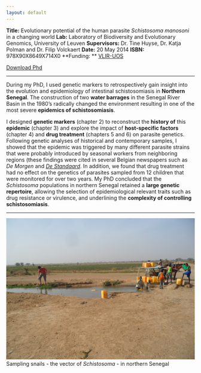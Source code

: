 ```yaml
---
layout: default
---
```


**Title:**      Evolutionary potential of the human parasite *Schistosoma manosoni* in a changing world
**Lab:**        Laboratory of Biodiversity and Evolutionary Genomics, University of Leuven
**Supervisors:**  Dr. Tine Huyse, Dr. Katja Polman and Dr. Filip Volckaert
**Date:** 20 May 2014
**ISBN:** 978X90X8649X714X0 
**Funding: ** [VLIR-UOS](http://www.vliruos.be)

[Download Phd](/Phd/PhD_FVDB.pdf)

---
During my PhD, I used genetic markers to retrospectively gain insight into the evolution and epidemiology of intestinal schistosomiasis in **Northern Senegal**. The construction of two **water barrages** in the Senegal River Basin in the 1980’s radically changed the environment resulting in one of the most severe **epidemics of schistosomiasis**. 

I designed **genetic markers** (chapter 2) to reconstruct the **history of** this **epidemic** (chapter 3) and explore the impact of **host-specific factors** (chapter 4) and **drug treatment** (chapters 5 and 6) on parasite genetics. Following genetic analyses of historical and contemporary samples, I showed that the epidemic was triggered by many different parasite strains that were probably introduced by seasonal workers from neighboring regions (these findings were cited in several Belgian newspapers such as *De Morgen* and *[De Standaard](http://www.standaard.be/cnt/dmf20150814_01818987)*. In addition, we found that drug treatment had no effect on the genetics of parasites sampled from 12 children that were monitored for over two years. My PhD concluded that the *Schistosoma* populations in northern Senegal retained a **large genetic repertoire**, allowing the selection of epidemiological relevant traits such as drug resistance or virulence, and underlining the **complexity of controlling schistosomiasis**.



---
![Sampling snails - the vector of *Schistosoma* - in northern Senegal](/images/SAM_1340.JPG)
Sampling snails - the vector of *Schistosoma* - in northern Senegal

